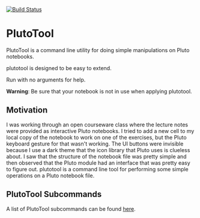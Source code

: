 <a href="https://github.com/MarkNahabedian/PlutoTool.jl/actions/workflows/ci.yml">
  <img
    src="https://github.com/MarkNahabedian/PlutoTool.jl/actions/workflows/ci.yml/badge.svg"
    alt="Build Status" />
</a>

# PlutoTool

PlutoTool is a command line utility for doing simple manipulations on
Pluto notebooks.

plutotool is designed to be easy to extend.

Run with no arguments for help.

**Warning**: Be sure that your notebook is not in use when applying plutotool.


## Motivation

I was working through an open courseware class where the lecture notes
were provided as interactive Pluto notebooks.  I tried to add a new
cell to my local copy of the notebook to work on one of the exercises,
but the Pluto keyboard gesture for that wasn't working.  The UI
buttons were invisible because I use a dark theme that the icon
library that Pluto uses is clueless about. I saw that the structure of
the notebook file was pretty simple and then observed that the Pluto
module had an interface that was pretty easy to figure out.  plutotool
is a command line tool for performing some simple operations on a
Pluto notebook file.


## PlutoTool Subcommands

A list of PlutoTool subcommands can be found [here](PlutoTool_Commands.md).

